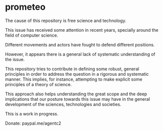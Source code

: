 # prometeo

The cause of this repository is free science and technology.

This issue has received some attention in recent years, specially around the field of computer science.

Different movements and actors have fought to defend different positions.

However, it appears there is a general lack of systematic understanding of the issue.

This repository tries to contribute in defining some robust, general principles in order to address the question in a rigorous and systematic manner. This implies, for instance, attempting to make explicit some principles of a theory of science.

This approach also helps understanding the great scope and the deep implications that our posture towards this issue may have in the general development of the sciences, technologies and societies.

This is a work in progress.

Donate: paypal.me/agentc2
